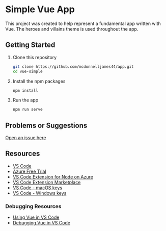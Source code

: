 # Simple Vue App

This project was created to help represent a fundamental app written with Vue. The heroes and villains theme is used throughout the app.


## Getting Started

1. Clone this repository

   ```bash
   git clone https://github.com/mcdonnelljames44/app.git
   cd vue-simple
   ```

1. Install the npm packages

   ```bash
   npm install
   ```

1. Run the app

   ```bash
   npm run serve
   ```

## Problems or Suggestions

[Open an issue here](/issues)

## Resources

- [VS Code](https://code.visualstudio.com/?WT.mc_id=javascript-0000-jopapa)
- [Azure Free Trial](https://azure.microsoft.com/free/?WT.mc_id=javascript-0000-jopapa)
- [VS Code Extension for Node on Azure](https://marketplace.visualstudio.com/items?itemName=ms-vscode.vscode-node-azure-pack&WT.mc_id=javascript-0000-jopapa)
- [VS Code Extension Marketplace](https://marketplace.visualstudio.com/vscode?WT.mc_id=javascript-0000-jopapa)
- [VS Code - macOS keys](https://code.visualstudio.com/shortcuts/keyboard-shortcuts-macos.pdf?WT.mc_id=javascript-0000-jopapa)
- [VS Code - Windows keys](https://code.visualstudio.com/shortcuts/keyboard-shortcuts-windows.pdf?WT.mc_id=javascript-0000-jopapa)

### Debugging Resources

- [Using Vue in VS Code](https://code.visualstudio.com/docs/nodejs/vuejs-tutorial?WT.mc_id=javascript-0000-jopapa)
- [Debugging Vue in VS Code](https://github.com/microsoft/vscode-recipes/tree/master/vuejs-cli?WT.mc_id=javascript-0000-jopapa)
